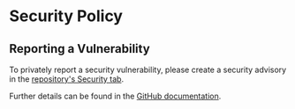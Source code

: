 # Security Policy

## Reporting a Vulnerability

To privately report a security vulnerability, please create a security advisory in the [repository's Security tab](https://github.com/martincostello/update-dotnet-sdk/security/advisories).

Further details can be found in the [GitHub documentation](https://docs.github.com/code-security/security-advisories/guidance-on-reporting-and-writing/privately-reporting-a-security-vulnerability).
